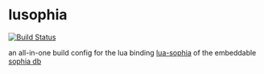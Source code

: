lusophia
========

[![Build Status](https://travis-ci.org/d-led/lusophia.png?branch=master)](https://travis-ci.org/d-led/lusophia)

an all-in-one build config for the lua binding [lua-sophia](https://github.com/mkottman/lua-sophia) of the embeddable [sophia db](http://sphia.org/)